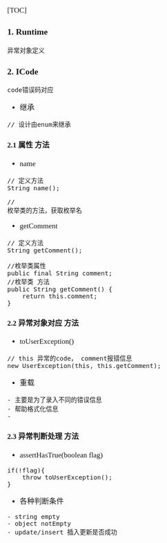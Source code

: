 <span  style="font-family: Simsun,serif; font-size: 17px; ">

[TOC]

### 1. Runtime

~~~
异常对象定义
~~~

### 2. ICode

~~~
code错误码对应
~~~

- 继承
~~~
// 设计由enum来继承
~~~

#### 2.1 属性 方法

- name
~~~
// 定义方法
String name();

// 
枚举类的方法，获取枚举名
~~~

- getComment
~~~
// 定义方法
String getComment();

//枚举类属性 
public final String comment;
//枚举类 方法
public String getComment() {
    return this.comment;
}
~~~

#### 2.2 异常对象对应 方法

- toUserException()
~~~
// this 异常的code， comment报错信息
new UserException(this, this.getComment);
~~~
- 重载
~~~
- 主要是为了录入不同的错误信息
- 帮助格式化信息
- 
~~~

#### 2.3 异常判断处理 方法

- assertHasTrue(boolean flag)
~~~
if(!flag){
    throw toUserException();
}
~~~
- 各种判断条件
~~~
- string empty
- object notEmpty
- update/insert 插入更新是否成功
~~~




</span>